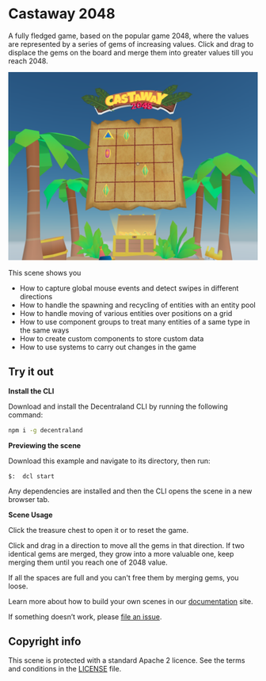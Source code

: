 # Castaway 2048

A fully fledged game, based on the popular game 2048, where the values are represented by a series of gems of increasing values. Click and drag to displace the gems on the board and merge them into greater values till you reach 2048.

![](screenshot/screenshot.png)

This scene shows you

- How to capture global mouse events and detect swipes in different directions
- How to handle the spawning and recycling of entities with an entity pool
- How to handle moving of various entities over positions on a grid
- How to use component groups to treat many entities of a same type in the same ways
- How to create custom components to store custom data
- How to use systems to carry out changes in the game


## Try it out

**Install the CLI**

Download and install the Decentraland CLI by running the following command:

```bash
npm i -g decentraland
```

**Previewing the scene**

Download this example and navigate to its directory, then run:

```
$:  dcl start
```

Any dependencies are installed and then the CLI opens the scene in a new browser tab.

**Scene Usage**

Click the treasure chest to open it or to reset the game.

Click and drag in a direction to move all the gems in that direction. If two identical gems are merged, they grow into a more valuable one, keep merging them until you reach one of 2048 value.

If all the spaces are full and you can't free them by merging gems, you loose.

Learn more about how to build your own scenes in our [documentation](https://docs.decentraland.org/) site.

If something doesn’t work, please [file an issue](https://github.com/decentraland-scenes/Awesome-Repository/issues/new).


## Copyright info

This scene is protected with a standard Apache 2 licence. See the terms and conditions in the [LICENSE](/LICENSE) file.
